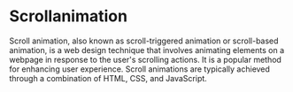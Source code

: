 # Scrollanimation
Scroll animation, also known as scroll-triggered animation or scroll-based animation, is a web design technique that involves animating elements on a webpage in response to the user's scrolling actions. It is a popular method for enhancing user experience. Scroll animations are typically achieved through a combination of HTML, CSS, and JavaScript.
